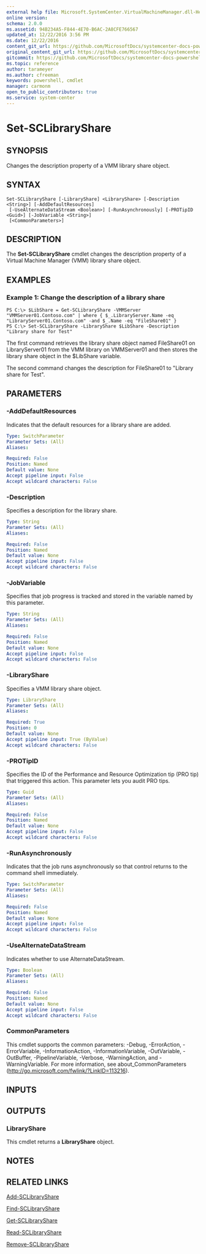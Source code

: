 ```yaml
---
external help file: Microsoft.SystemCenter.VirtualMachineManager.dll-Help.xml
online version: 
schema: 2.0.0
ms.assetid: 94B234A5-F844-4E70-B6AC-2A8CFE766567
updated_at: 12/22/2016 3:56 PM
ms.date: 12/22/2016
content_git_url: https://github.com/MicrosoftDocs/systemcenter-docs-powershell/blob/master/systemcenter-cmdlets/SystemCenter2016/VirtualMachineManager/vlatest/Set-SCLibraryShare.md
original_content_git_url: https://github.com/MicrosoftDocs/systemcenter-docs-powershell/blob/master/systemcenter-cmdlets/SystemCenter2016/VirtualMachineManager/vlatest/Set-SCLibraryShare.md
gitcommit: https://github.com/MicrosoftDocs/systemcenter-docs-powershell/blob/96e5647587661652225fbdd2c797cd4d59d542bc/systemcenter-cmdlets/SystemCenter2016/VirtualMachineManager/vlatest/Set-SCLibraryShare.md
ms.topic: reference
author: tarameyer
ms.author: cfreeman
keywords: powershell, cmdlet
manager: carmonm
open_to_public_contributors: true
ms.service: system-center
---
```


# Set-SCLibraryShare

## SYNOPSIS
Changes the description property of a VMM library share object.

## SYNTAX

```
Set-SCLibraryShare [-LibraryShare] <LibraryShare> [-Description <String>] [-AddDefaultResources]
 [-UseAlternateDataStream <Boolean>] [-RunAsynchronously] [-PROTipID <Guid>] [-JobVariable <String>]
 [<CommonParameters>]
```

## DESCRIPTION
The **Set-SCLibraryShare** cmdlet changes the description property of a Virtual Machine Manager (VMM) library share object.

## EXAMPLES

### Example 1: Change the description of a library share
```
PS C:\> $LibShare = Get-SCLibraryShare -VMMServer "VMMServer01.Contoso.com" | where { $_.LibraryServer.Name -eq "LibraryServer01.Contoso.com" -and $_.Name -eq "FileShare01" } 
PS C:\> Set-SCLibraryShare -LibraryShare $LibShare -Description "Library share for Test"
```

The first command retrieves the library share object named FileShare01 on LibraryServer01 from the VMM library on VMMServer01 and then stores the library share object in the $LibShare variable.

The second command changes the description for FileShare01 to "Library share for Test".

## PARAMETERS

### -AddDefaultResources
Indicates that the default resources for a library share are added.

```yaml
Type: SwitchParameter
Parameter Sets: (All)
Aliases: 

Required: False
Position: Named
Default value: None
Accept pipeline input: False
Accept wildcard characters: False
```

### -Description
Specifies a description for the library share.

```yaml
Type: String
Parameter Sets: (All)
Aliases: 

Required: False
Position: Named
Default value: None
Accept pipeline input: False
Accept wildcard characters: False
```

### -JobVariable
Specifies that job progress is tracked and stored in the variable named by this parameter.

```yaml
Type: String
Parameter Sets: (All)
Aliases: 

Required: False
Position: Named
Default value: None
Accept pipeline input: False
Accept wildcard characters: False
```

### -LibraryShare
Specifies a VMM library share object.

```yaml
Type: LibraryShare
Parameter Sets: (All)
Aliases: 

Required: True
Position: 0
Default value: None
Accept pipeline input: True (ByValue)
Accept wildcard characters: False
```

### -PROTipID
Specifies the ID of the Performance and Resource Optimization tip (PRO tip) that triggered this action.
This parameter lets you audit PRO tips.

```yaml
Type: Guid
Parameter Sets: (All)
Aliases: 

Required: False
Position: Named
Default value: None
Accept pipeline input: False
Accept wildcard characters: False
```

### -RunAsynchronously
Indicates that the job runs asynchronously so that control returns to the command shell immediately.

```yaml
Type: SwitchParameter
Parameter Sets: (All)
Aliases: 

Required: False
Position: Named
Default value: None
Accept pipeline input: False
Accept wildcard characters: False
```

### -UseAlternateDataStream
Indicates whether to use AlternateDataStream.

```yaml
Type: Boolean
Parameter Sets: (All)
Aliases: 

Required: False
Position: Named
Default value: None
Accept pipeline input: False
Accept wildcard characters: False
```

### CommonParameters
This cmdlet supports the common parameters: -Debug, -ErrorAction, -ErrorVariable, -InformationAction, -InformationVariable, -OutVariable, -OutBuffer, -PipelineVariable, -Verbose, -WarningAction, and -WarningVariable. For more information, see about_CommonParameters (http://go.microsoft.com/fwlink/?LinkID=113216).

## INPUTS

## OUTPUTS

### LibraryShare
This cmdlet returns a **LibraryShare** object.

## NOTES

## RELATED LINKS

[Add-SCLibraryShare](xref:SystemCenter2016/VirtualMachineManager/vlatest/Add-SCLibraryShare.md)

[Find-SCLibraryShare](xref:SystemCenter2016/VirtualMachineManager/vlatest/Find-SCLibraryShare.md)

[Get-SCLibraryShare](xref:SystemCenter2016/VirtualMachineManager/vlatest/Get-SCLibraryShare.md)

[Read-SCLibraryShare](xref:SystemCenter2016/VirtualMachineManager/vlatest/Read-SCLibraryShare.md)

[Remove-SCLibraryShare](xref:SystemCenter2016/VirtualMachineManager/vlatest/Remove-SCLibraryShare.md)

